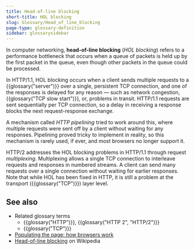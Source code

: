 ```yaml
---
title: Head-of-line blocking
short-title: HOL blocking
slug: Glossary/Head_of_line_blocking
page-type: glossary-definition
sidebar: glossarysidebar
---
```


In computer networking, **head-of-line blocking** (_HOL blocking_) refers to a performance bottleneck that occurs when a queue of packets is held up by the first packet in the queue, even though other packets in the queue could be processed.

In HTTP/1.1, HOL blocking occurs when a client sends multiple requests to a {{glossary("server")}} over a single, persistent TCP connection, and one of the responses is delayed for any reason — such as network congestion, {{glossary("TCP slow start")}}, or, problems in transit.
HTTP/1.1 requests are sent sequentially per TCP connection, so a delay in receiving a response blocks the next request-response exchange.

A mechanism called _HTTP pipelining_ tried to work around this, where multiple requests were sent off by a client without waiting for any responses.
Pipelining proved tricky to implement in reality, so this mechanism is rarely used, if ever, and most browsers no longer support it.

HTTP/2 addresses the HOL blocking problems in HTTP/1.1 through request _multiplexing_.
Multiplexing allows a single TCP connection to interleave requests and responses in numbered streams.
A client can send many requests over a single connection without waiting for earlier responses.
Note that while HOL has been fixed in HTTP, it is still a problem at the transport ({{glossary("TCP")}}) layer level.

## See also

- Related glossary terms
  - {{glossary("HTTP")}}, {{glossary("HTTP 2", "HTTP/2")}}
  - {{glossary("TCP")}}
- [Populating the page: how browsers work](/en-US/docs/Web/Performance/Guides/How_browsers_work)
- [Head-of-line blocking](https://en.wikipedia.org/wiki/Head-of-line_blocking) on Wikipedia
